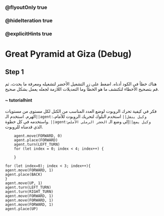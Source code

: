 ### @flyoutOnly true
### @hideIteration true
### @explicitHints true

# Great Pyramid at Giza (Debug)

## Step 1
هناك خطأ في الكود أدناه. اضغط على زر التشغيل الأخضر لتشغيله ومعرفة ما يحدث، ثم قم بتصحيح الأخطاء لتكتشف ما هو الخطأ وما التعديلات اللازمة لجعله يعمل بشكل صحيح.

#### ~ tutorialhint  
فكر في كيفية تحرك الروبوت لوضع العدد المناسب من الكتل لكل مستوى من مستويات الهرم. استخدم الـ``||agent:وكيل ينقل||`` استخدم البلوك لتحريك الروبوت للأمام، واستخدمه في كل خطوة. ``||agent:وكيل يضع||``إلى وضع الـ `الحجر الرملي الأملس` الذي قدمناه للروبوت.

```ghost
    agent.move(FORWARD, 0)
    agent.place(FORWARD)
    agent.turn(LEFT_TURN)
    for (let index = 0; index < 4; index++) {
    	
    }
```
```template
for (let index=0); index < 3; index++){
agent.move(FORWARD, 1)
agent.place(BACK)
}
agent.move(UP, 1)
agent.turn(LEFT_TURN)
agent.turn(RIGHT_TURN)
agent.move(FORWARD, 1)
agent.move(FORWARD, 1)
agent.move(FORWARD, 1)
agent.place(UP)
```
 
